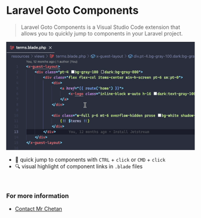 # Laravel Goto Components

> Laravel Goto Components is a Visual Studio Code extension that allows you to quickly jump to components in your Laravel project.

![Laravel Goto Components](/demo.gif)

- :rocket: quick jump to components with `CTRL` + `click` or `CMD` + `click`
- :mag: visual highlight of component links in `.blade` files

<br>

### For more information

* [Contact Mr Chetan](https://mrchetan.com/)